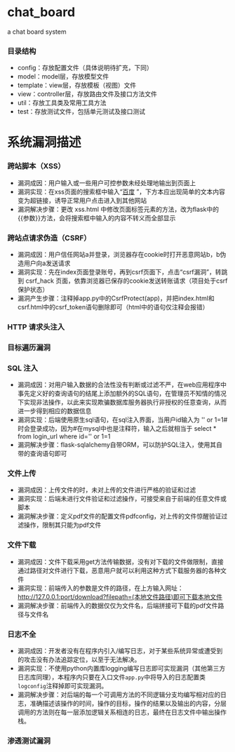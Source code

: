 # chat_board
a chat board system

### 目录结构

+ config：存放配置文件（具体说明待扩充，下同）
+ model：model层，存放模型文件
+ template：view层，存放模板（视图）文件
+ view：controller层，存放路由文件及接口方法文件
+ util：存放工具类及常用工具方法
+ test：存放测试文件，包括单元测试及接口测试



# 系统漏洞描述

### 跨站脚本（XSS）

+ 漏洞成因：用户输入或一些用户可控参数未经处理地输出到页面上
+ 漏洞实现：在xss页面的搜索框中输入“<a href="https://www.baidu.com">百度</a> ”，下方本应出现简单的文本内容变为超链接，诱导正常用户点击进入到其他网站
+ 漏洞解决步骤：更改 xss.html 中修改页面标签元素的方法，改为flask中的{{参数}}方法，会将搜索框中输入的内容不转义而全部显示



### 跨站点请求伪造（CSRF）

+ 漏洞成因：用户信任网站a并登录，浏览器存在cookie时打开恶意网站b，b伪造用户向a发送请求
+ 漏洞实现：先在index页面登录账号，再到csrf页面下，点击“csrf漏洞”，转跳到 csrf_hack 页面，依靠浏览器已保存的cookie发送转账请求（项目处于csrf保护状态）
+ 漏洞产生步骤：注释掉app.py中的CsrfProtect(app)，并把index.html和csrf.html中的csrf_token语句删除即可（html中的语句仅注释会报错）



### HTTP 请求头注入





### 目标遍历漏洞





### SQL 注入
+ 漏洞成因：对用户输入数据的合法性没有判断或过滤不严，在web应用程序中事先定义好的查询语句的结尾上添加额外的SQL语句，在管理员不知情的情况下实现非法操作，以此来实现欺骗数据库服务器执行非授权的任意查询，从而进一步得到相应的数据信息
+ 漏洞实现：后端使用原生sql语句，在sql注入界面，当用户id输入为 '' or 1=1# 时会登录成功，因为#在mysql中也是注释符，输入之后就相当于
select * from login_url where id='' or 1=1
+ 漏洞解决步骤：flask-sqlalchemy自带ORM，可以防护SQL注入，使用其自带的查询语句即可



### 文件上传
+ 漏洞成因：上传文件的时，未对上传的文件进行严格的验证和过滤
+ 漏洞实现：后端未进行文件验证和过滤操作，可接受来自于前端的任意文件或脚本
+ 漏洞解决步骤：定义pdf文件的配置文件pdfconfig，对上传的文件惊醒验证过滤操作，限制其只能为pdf文件



### 文件下载
+ 漏洞成因：文件下载采用get方法传输数据，没有对下载的文件做限制，直接通过路径对文件进行下载，恶意用户就可以利用这种方式下载服务器的各种文件
+ 漏洞实现：前端传入的参数是文件的路径，在上方输入网址：http://127.0.0.1:port/download?filepath=(本地文件路径)即可下载本地文件
+ 漏洞解决步骤：前端传入的数据仅仅为文件名，后端拼接可下载的pdf文件路径与文件名



### 日志不全

+ 漏洞成因：开发者没有在程序内引入/编写日志，对于某些系统异常或遭受到的攻击没有办法追踪定位，以至于无法解决。
+ 漏洞实现：不使用python内置库logging编写日志即可实现漏洞（其他第三方日志库同理），本程序内只要在入口文件`app.py`中将导入的日志配置类`logconfig`注释掉即可实现漏洞。
+ 漏洞解决步骤：对后端的每一个可调用方法的不同逻辑分支均编写相对应的日志，准确描述该操作的时间，操作的目标，操作的结果以及输出的内容，分层调用的方法则在每一层添加逻辑关系相连的日志，最终在日志文件中输出操作栈。



### 渗透测试漏洞